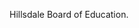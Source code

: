 ﻿---
fname: 'Dennis'
lname: 'Hladik'
id: 941
published: false
layout: judge-bio
---
Hillsdale Board of Education.
